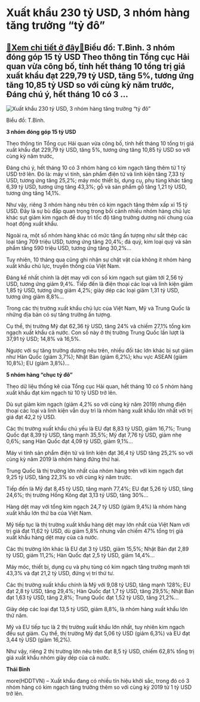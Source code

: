 Xuất khẩu 230 tỷ USD, 3 nhóm hàng tăng trưởng “tỷ đô”
=====================================================

[:gift:Xem chi tiết ở đây:gift:](https://hddtvn.com/xuat-khau-230-ty-usd-3-nhom-hang-tang-truong-ty-do/)Biểu đồ: T.Bình. 3 nhóm đóng góp 15 tỷ USD Theo thông tin Tổng cục Hải quan vừa công bố, tính hết tháng 10 tổng trị giá xuất khẩu đạt 229,79 tỷ USD, tăng 5%, tương ứng tăng 10,85 tỷ USD so với cùng kỳ năm trước, Đáng chú ý, hết tháng 10 có 3 …
---------------------------------------------------------------------------------------------------------------------------------------------------------------------------------------------------------------------------------------------------





![Xuất khẩu 230 tỷ USD, 3 nhóm hàng tăng trưởng “tỷ đô”](https://hddtvn.com/wp-content/uploads/2021/01/2829_XK-10-thang.jpg "Xuất khẩu 230 tỷ USD, 3 nhóm hàng tăng trưởng “tỷ đô”")


Biểu đồ: T.Bình.



**3 nhóm đóng góp 15 tỷ USD**


Theo thông tin Tổng cục Hải quan vừa công bố, tính hết tháng 10 tổng trị giá xuất khẩu đạt 229,79 tỷ USD, tăng 5%, tương ứng tăng 10,85 tỷ USD so với cùng kỳ năm trước,


Đáng chú ý, hết tháng 10 có 3 nhóm hàng có kim ngạch tăng thêm từ 1 tỷ USD trở lên. Đó là: máy vi tính, sản phẩm điện tử và linh kiện tăng 7,33 tỷ USD, tương ứng tăng 25,2%; máy móc thiết bị, dụng cụ, phụ tùng khác tăng 6,39 tỷ USD, tương ứng tăng 43,3%; gỗ và sản phẩm gỗ tăng 1,21 tỷ USD, tương ứng tăng 14,1%.


Như vậy, riêng 3 nhóm hàng nêu trên có kim ngạch tăng thêm xấp xỉ 15 tỷ USD. Đây là sự bù đắp quan trọng trong bối cảnh nhiều nhóm hàng chủ lực khác sụt giảm kim ngạch để duy trì tốc độ tăng trưởng dương nói chung của hoạt động xuất khẩu.


Ngoài ra, một số nhóm hàng khác có mức tăng ấn tượng như sắt thép các loại tăng 709 triệu USD, tương ứng tăng 20,4%; đá quý, kim loại quý và sản phẩm tăng 590 triệu USD, tương ứng tăng 30,2%…


Tuy nhiên, 10 tháng qua cũng ghi nhận sự chật vật của không ít nhóm hàng xuất khẩu chủ lực, truyền thống của Việt Nam.


Đáng kể nhất chính là dệt may với con số kim ngạch sụt giảm tới 2,56 tỷ USD, tương ứng giảm 9,4%. Tiếp đến là điện thoại các loại và linh kiện giảm 1,85 tỷ USD, tương ứng giảm 4,2%; giày dép các loại giảm 1,31 tỷ USD, tương ứng giảm 8,8%…


Trong các thị trường xuất khẩu chủ lực của Việt Nam, Mỹ và Trung Quốc là những địa bàn có sự tăng trưởng ấn tượng.


Cụ thể, thị trường Mỹ đạt 62,36 tỷ USD, tăng 24% và chiếm 27,1% tổng kim ngạch xuất khẩu cả nước. Con số này ở thị trường Trung Quốc lần lượt là 37,91 tỷ USD; 14,8% và 16,5%.


Ngược với sự tăng trưởng dương nêu trên, nhiều đối tác lớn khác bị sụt giảm như Hàn Quốc (giảm 3,7%); Nhật Bản (giảm 6,2%); khu vực ASEAN (giảm 10,8%); EU (giảm 3,8%)…


**5 nhóm hàng “chục tỷ đô”**


Theo dữ liệu thống kê của Tổng cục Hải quan, hết tháng 10 có 5 nhóm hàng xuất khẩu đạt kim ngạch từ 10 tỷ USD trở lên.


Dù sụt giảm kim ngạch (giảm 4,2% so với cùng kỳ năm 2019) nhưng điện thoại các loại và linh kiện vẫn duy trì là nhóm hàng xuất khẩu lớn nhất với trị giá đạt 42,2 tỷ USD.


Các thị trường xuất khẩu chủ yếu là EU đạt 8,83 tỷ USD, giảm 16,7%; Trung Quốc đạt 8,39 tỷ USD, tăng mạnh 35,5%; Mỹ đạt 7,76 tỷ USD, giảm nhẹ 0,6%; sang Hàn Quốc đạt 4,09 tỷ USD, giảm 9,1%…


Máy vi tính sản phẩm điện tử và linh kiện đạt 36,4 tỷ USD tăng 25,2% so với cùng kỳ năm 2019 là nhóm hàng đứng thứ hai.


Trung Quốc là thị trường lớn nhất của nhóm hàng trên với kim ngạch đạt 9,25 tỷ USD, tăng 22,3% so với cùng kỳ năm trước.


Tiếp đến là Mỹ đạt 8,45 tỷ USD, tăng mạnh 77,4%; EU đạt 5,26 tỷ USD, tăng 24,6%; thị trường Hồng Kông đạt 3,13 tỷ USD, tăng 30%…


Hàng dệt may với tổng kim ngạch 24,7 tỷ USD (giảm 9,4%) là nhóm hàng xuất khẩu lớn thứ ba của Việt Nam.


Mỹ tiếp tục là thị trường xuất khẩu hàng dệt may lớn nhất của Việt Nam với trị giá đạt 11,62 tỷ USD, dù giảm 5,8% nhưng vẫn chiếm 47% tổng trị giá xuất khẩu hàng dệt may của cả nước.


Các thị trường lớn khác là EU đạt 3 tỷ USD, giảm 15,5%; Nhật Bản đạt 2,89 tỷ USD, giảm 11,2%; Hàn Quốc đạt 2,5 tỷ USD, giảm 14,4%…


Máy móc, thiết bị, dụng cụ và phụ tùng có kim ngạch tăng trưởng mạnh tới 43,3% và đạt 21,2 tỷ USD, đứng vị trí thứ tư.


Các thị trường xuất khẩu chính là Mỹ với 9,08 tỷ USD, tăng mạnh 128%; EU đạt 2,8 tỷ USD, tăng 29,4%; Hàn Quốc đạt 1,7 tỷ USD, tăng 29,5%; Nhật Bản đạt 1,63 tỷ USD, tăng 2,8%; Trung Quốc đạt 1,52 tỷ USD, tăng 21,2%…


Giày dép các loại đạt 13,5 tỷ USD, giảm 8,8%, là nhóm hàng xuất khẩu lớn thứ năm.


Mỹ và EU tiếp tục là 2 thị trường xuất khẩu lớn nhất, tuy nhiên kim ngạch đều sụt giảm. Cụ thể, thị trường Mỹ đạt 5,06 tỷ USD (giảm 6,3%) và EU đạt 3,44 tỷ USD (giảm 16,2%).


Như vậy, riêng 2 thị trường lớn nêu trên đạt 8,5 tỷ USD, chiếm 62,8% tổng trị giá xuất khẩu nhóm giày dép của cả nước.




**Thái Bình**



more(HDDTVN) – Xuất khẩu đang có nhiều tín hiệu khởi sắc, trong đó có 3 nhóm hàng có kim ngạch tăng trưởng thêm so với cùng kỳ 2019 từ 1 tỷ USD trở lên.


